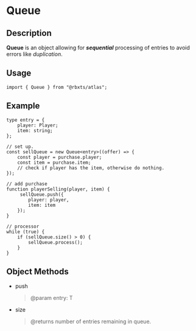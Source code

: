 # Queue

## Description
__Queue__ is an object allowing for __*sequential*__ processing of entries to avoid errors like *duplication*.

## Usage
```
import { Queue } from "@rbxts/atlas";
```

## Example
```
type entry = {
	player: Player;
	item: string;
};

// set up.
const sellQueue = new Queue<entry>((offer) => {
    const player = purchase.player;
    const item = purchase.item;
    // check if player has the item, otherwise do nothing.
});

// add purchase
function playerSelling(player, item) {
     sellQueue.push({
        player: player,
        item: item
    });
}

// processor
while (true) {
    if (sellQueue.size() > 0) {
        sellQueue.process();
    }
}
```

## Object Methods
- push

    > @param entry: T
- size

    > @returns number of entries remaining in queue.